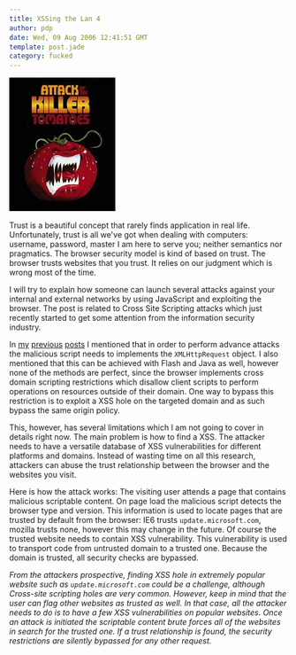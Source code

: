 ```yaml
---
title: XSSing the Lan 4
author: pdp
date: Wed, 09 Aug 2006 12:41:51 GMT
template: post.jade
category: fucked
---
```


![Killer Tomatoes](/files/2006/08/killer-tomatoes.jpg "Killer Tomatoes")

Trust is a beautiful concept that rarely finds application in real life. Unfortunately, trust is all we've got when dealing with computers: username, password, master I am here to serve you; neither semantics nor pragmatics. The browser security model is kind of based on trust. The browser trusts websites that you trust. It relies on our judgment which is wrong most of the time.

I will try to explain how someone can launch several attacks against your internal and external networks by using JavaScript and exploiting the browser. The post is related to Cross Site Scripting attacks which just recently started to get some attention from the information security industry.

In [my](/blog/xssing-the-lan) [previous](/blog/xssing-the-lan-2) [posts](/blog/xssing-the-lan-3) I mentioned that in order to perform advance attacks the malicious script needs to implements the `XMLHttpRequest` object. I also mentioned that this can be achieved with Flash and Java as well, however none of the methods are perfect, since the browser implements cross domain scripting restrictions which disallow client scripts to perform operations on resources outside of their domain. One way to bypass this restriction is to exploit a XSS hole on the targeted domain and as such bypass the same origin policy.

This, however, has several limitations which I am not going to cover in details right now. The main problem is how to find a XSS. The attacker needs to have a versatile database of XSS vulnerabilities for different platforms and domains. Instead of wasting time on all this research, attackers can abuse the trust relationship between the browser and the websites you visit.

Here is how the attack works: The visiting user attends a page that contains malicious scriptable content. On page load the malicious script detects the browser type and version. This information is used to locate pages that are trusted by default from the browser: IE6 trusts `update.microsoft.com`, mozilla trusts none, however this may change in the future. Of course the trusted website needs to contain XSS vulnerability. This vulnerability is used to transport code from untrusted domain to a trusted one. Because the domain is trusted, all security checks are bypassed.

_From the attackers prospective, finding XSS hole in extremely popular website such as `update.microsoft.com` could be a challenge, although Cross-site scripting holes are very common. However, keep in mind that the user can flag other websites as trusted as well. In that case, all the attacker needs to do is to have a few XSS vulnerabilities on popular websites. Once an attack is initiated the scriptable content brute forces all of the websites in search for the trusted one. If a trust relationship is found, the security restrictions are silently bypassed for any other request._
